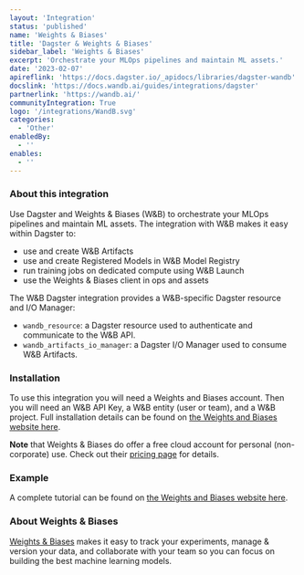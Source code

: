 ```yaml
---
layout: 'Integration'
status: 'published'
name: 'Weights & Biases'
title: 'Dagster & Weights & Biases'
sidebar_label: 'Weights & Biases'
excerpt: 'Orchestrate your MLOps pipelines and maintain ML assets.'
date: '2023-02-07'
apireflink: 'https://docs.dagster.io/_apidocs/libraries/dagster-wandb'
docslink: 'https://docs.wandb.ai/guides/integrations/dagster'
partnerlink: 'https://wandb.ai/'
communityIntegration: True
logo: '/integrations/WandB.svg'
categories:
  - 'Other'
enabledBy:
  - ''
enables:
  - ''
---
```


### About this integration

Use Dagster and Weights & Biases (W&B) to orchestrate your MLOps pipelines and maintain ML assets. The integration with W&B makes it easy within Dagster to:

- use and create W&B Artifacts
- use and create Registered Models in W&B Model Registry
- run training jobs on dedicated compute using W&B Launch
- use the Weights & Biases client in ops and assets

The W&B Dagster integration provides a W&B-specific Dagster resource and I/O Manager:

- `wandb_resource`: a Dagster resource used to authenticate and communicate to the W&B API.
- `wandb_artifacts_io_manager`: a Dagster I/O Manager used to consume W&B Artifacts.

### Installation

To use this integration you will need a Weights and Biases account. Then you will need an W&B API Key, a W&B entity (user or team), and a W&B project. Full installation details can be found on [the Weights and Biases website here](https://docs.wandb.ai/guides/integrations/other/dagster).

**Note** that Weights & Biases do offer a free cloud account for personal (non-corporate) use. Check out their [pricing page](https://wandb.ai/site/pricing) for details.

### Example

A complete tutorial can be found on [the Weights and Biases website here](https://docs.wandb.ai/guides/integrations/other/dagster).

### About Weights & Biases

[Weights & Biases](https://wandb.ai/site) makes it easy to track your experiments, manage & version your data, and collaborate with your team so you can focus on building the best machine learning models.
